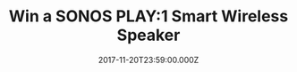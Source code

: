 ---
campaign-uuid: "c-e198e568-1530-4cdb-a800-4d1b7b34faf8"
type: "Competition"
category: "Music"
date: "2017-11-20T23:59:00.000Z"
end-date: "2017-12-06T23:59:00.000Z"
disable-form: false
is_promoted: false
has_entry_page: false
title: "Win a SONOS PLAY:1 Smart Wireless Speaker"
competition-description: "Sonos is the wireless Home Sound System that fills as many\
  \ rooms as you want with great-sounding music, movies and TV. Stream via WiFi. Play\
  \ whatever you're craving. And amp up every moment with intense, pulse-pounding\
  \ sound."
banner-img: "sonos-main_image.jpeg"
logo-left-href: "https://www.sonos.com/en-gb/shop/play1.html"
logo-left-image: "sonos-logo.png"
logo-left-title: "Sonos"
has-winner: false
country-restrictions:
- "GB"
---